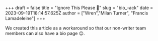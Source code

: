 +++
draft = false
title = "Ignore This Please 🫥"
slug = "bio_-ack"
date = 2023-09-19T18:14:57.625Z
author = ["Wren","Milan Turner", "Francis Lamadeleine"]
+++

We created this article as a workaround so that our non-writer team members can also have a bio page 😉.